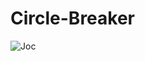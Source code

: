# Circle-Breaker

![Joc](https://user-images.githubusercontent.com/71817431/133969555-069afa6c-cf17-4998-a6e6-1efd99aa7148.png)
